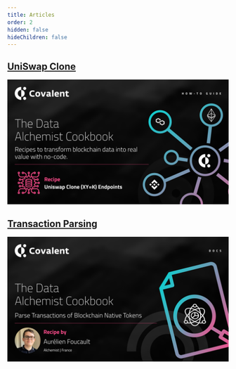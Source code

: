 ```yaml
---
title: Articles
order: 2
hidden: false
hideChildren: false
---
```


## [UniSwap Clone](./uniswap-clone.md)
![Uniswap Clone Banner](../images/uniswapclone.png)

## [Transaction Parsing](./transaction-parsing.md)
![Transaction Parsing logo](../images/transaction-parsing.png)